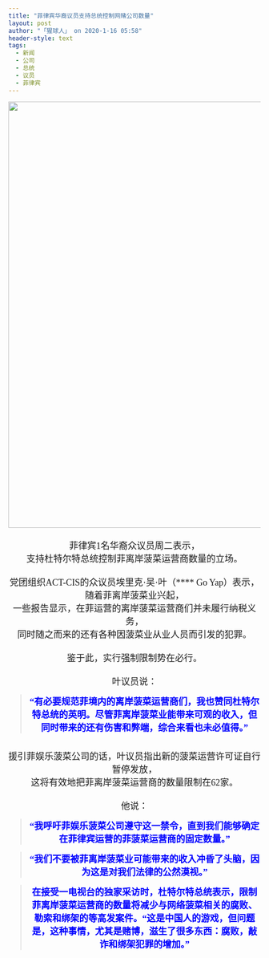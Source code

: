 ```yaml
---
title: "菲律宾华裔议员支持总统控制网赌公司数量"
layout: post
author: "「猩球人」 on 2020-1-16 05:58"
header-style: text
tags:
  - 新闻
  - 公司
  - 总统
  - 议员
  - 菲律宾
---
```


<head></head>
<body>
 <div align="center"> 
  <font face="微软雅黑"><font size="4"> 
    <ignore_js_op> 
     <img aid="1327195" src="https://bbs.boniu123.cc/data/attachment/forum/202001/15/092519j1srnnnx11x16xn5.jpg" zoomfile="data/attachment/forum/202001/15/092519j1srnnnx11x16xn5.jpg" file="data/attachment/forum/202001/15/092519j1srnnnx11x16xn5.jpg" width="850" inpost="1"> 
     <div class="tip tip_4 aimg_tip" id="aimg_1327195_menu" style="position: absolute; display: none" disautofocus="true"> 
      <div class="xs0"> 
       <p><strong>1200px-EGY.jpg</strong> <em class="xg1">(289.61 KB, 下载次数: 0)</em></p> 
       <p> <a href="forum.php?mod=attachment&amp;aid=MTMyNzE5NXwyZGI4Mjc1NHwxNTc5MTczMDEzfDB8NTUxNzA4&amp;nothumb=yes" target="_blank">下载附件</a> &nbsp;<a href="javascript:;" onclick="showWindow(this.id, this.getAttribute('url'), 'get', 0);" id="savephoto_1327195" url="home.php?mod=spacecp&amp;ac=album&amp;op=saveforumphoto&amp;aid=1327195&amp;handlekey=savephoto_1327195">保存到相册</a> </p> 
       <p class="xg1 y"><span title="2020-1-15 09:25">昨天&nbsp;09:25</span> 上传</p> 
      </div> 
      <div class="tip_horn"></div> 
     </div> 
    </ignore_js_op> </font></font> 
 </div> 
 <div align="center"> 
  <font face="微软雅黑"><font size="4"><br> </font></font> 
 </div> 
 <div align="center"> 
  <font face="微软雅黑"><font size="4">菲律宾1名华裔众议员周二表示，</font></font> 
 </div> 
 <div align="center"> 
  <font face="微软雅黑"><font size="4">支持杜特尔特总统控制菲离岸菠菜运营商数量的立场。</font></font> 
 </div>
 <font face="微软雅黑"><font size="4"><br> </font></font> 
 <div align="center"> 
  <font face="微软雅黑"><font size="4">党团组织ACT-CIS的众议员埃里克·吴·叶（**** Go Yap）表示，随着菲离岸菠菜业兴起，</font></font> 
 </div> 
 <div align="center"> 
  <font face="微软雅黑"><font size="4">一些报告显示，在菲运营的离岸菠菜运营商们并未履行纳税义务，</font></font> 
 </div> 
 <div align="center"> 
  <font face="微软雅黑"><font size="4">同时随之而来的还有各种因菠菜业从业人员而引发的犯罪。</font></font> 
 </div> 
 <div align="center"> 
  <font face="微软雅黑"><font size="4"><br> </font></font> 
 </div> 
 <div align="center"> 
  <font face="微软雅黑"><font size="4">鉴于此，实行强制限制势在必行。</font></font> 
 </div>
 <font face="微软雅黑"><font size="4"><br> </font></font> 
 <div align="center"> 
  <font face="微软雅黑"><font size="4">叶议员说：</font></font> 
 </div> 
 <div align="center"> 
  <div class="quote"> 
   <blockquote> 
    <font face="微软雅黑"><font size="4"><font color="#0000ff"><strong>“有必要规范菲境内的离岸菠菜运营商们，我也赞同杜特尔特总统的英明。尽管菲离岸菠菜业能带来可观的收入，但同时带来的还有伤害和弊端，综合来看也未必值得。”</strong></font></font></font> 
   </blockquote> 
  </div> 
  <br> 
 </div> 
 <div align="center"> 
  <font face="微软雅黑"><font size="4">援引菲娱乐菠菜公司的话，叶议员指出新的菠菜运营许可证自行暂停发放，</font></font> 
 </div> 
 <div align="center"> 
  <font face="微软雅黑"><font size="4">这将有效地把菲离岸菠菜运营商的数量限制在62家。</font></font> 
 </div>
 <font face="微软雅黑"><font size="4"><br> </font></font> 
 <div align="center"> 
  <font face="微软雅黑"><font size="4">他说：</font></font> 
 </div> 
 <div align="center"> 
  <div class="quote"> 
   <blockquote> 
    <font face="微软雅黑"><font size="4"><font color="#0000ff"><strong>“我呼吁菲娱乐菠菜公司遵守这一禁令，直到我们能够确定在菲律宾运营的菲菠菜运营商的固定数量。”</strong></font></font></font> 
   </blockquote> 
  </div> 
 </div> 
 <div align="center"> 
  <div class="quote"> 
   <blockquote> 
    <font face="微软雅黑"><font size="4"><font color="#0000ff"><strong>“我们不要被菲离岸菠菜业可能带来的收入冲昏了头脑，因为这是对我们法律的公然漠视。”</strong></font></font></font> 
   </blockquote> 
  </div> 
 </div> 
 <div align="center"> 
  <div class="quote"> 
   <blockquote> 
    <font face="微软雅黑"><font size="4"><strong><font color="#0000ff">在接受一电视台的独家采访时，杜特尔特总统表示，限制菲离岸菠菜运营商的数量将减少与网络菠菜相关的腐败、勒索和绑架的等高发案件。“这是中国人的游戏，但问题是，这种事情，尤其是赌博，滋生了很多东西：腐败，敲诈和绑架犯罪的增</font></strong><font color="#0000ff"><strong>加。”</strong></font></font></font> 
   </blockquote> 
  </div> 
  <br> 
 </div>
</body>


